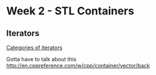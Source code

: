 # Week 2 - STL Containers

## Iterators
[Categories of iterators](http://www.cplusplus.com/reference/iterator/)

Gotta have to talk about this http://en.cppreference.com/w/cpp/container/vector/back

## 

